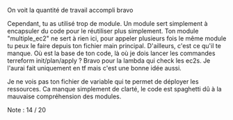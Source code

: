 On voit la quantité de travail accompli bravo

Cependant, tu as utilisé trop de module. 
Un module sert simplement à encapsuler du code pour le réutiliser plus simplement. 
Ton module "multiple_ec2" ne sert à rien ici, pour appeler plusieurs fois le même module tu peux le faire depuis ton fichier main principal.
D'ailleurs, c'est ce qu'il te manque. Où est la base de ton code, là où je dois lancer les commandes terreform init/plan/apply ?
Bravo pour la lambda qui check les ec2s. Je l'aurai fait uniquement en tf mais c'est une bonne idée aussi.

Je ne vois pas ton fichier de variable qui te permet de déployer les ressources.
Ca manque simplement de clarté, le code est spaghetti dû à la mauvaise compréhension des modules.

Note : 14 / 20